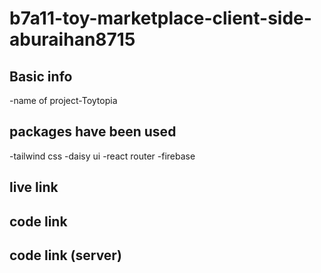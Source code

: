 # b7a11-toy-marketplace-client-side-aburaihan8715

## Basic info

-name of project-Toytopia

## packages have been used

-tailwind css
-daisy ui
-react router
-firebase

## live link

## code link

## code link (server)
